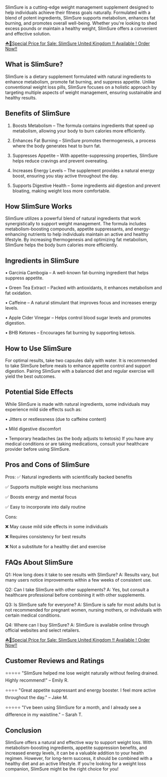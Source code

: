 SlimSure is a cutting-edge weight management supplement designed to help individuals achieve their fitness goals naturally. Formulated with a blend of potent ingredients, SlimSure supports metabolism, enhances fat burning, and promotes overall well-being. Whether you're looking to shed excess pounds or maintain a healthy weight, SlimSure offers a convenient and effective solution.

[☘📣Special Price for Sale: SlimSure United Kingdom !! Available ! Order Now!!](https://atozketodiet.com/slimsure/)

## What is SlimSure?

SlimSure is a dietary supplement formulated with natural ingredients to enhance metabolism, promote fat burning, and suppress appetite. Unlike conventional weight loss pills, SlimSure focuses on a holistic approach by targeting multiple aspects of weight management, ensuring sustainable and healthy results.

## Benefits of SlimSure

1.	Boosts Metabolism – The formula contains ingredients that speed up metabolism, allowing your body to burn calories more efficiently.

2.	Enhances Fat Burning – SlimSure promotes thermogenesis, a process where the body generates heat to burn fat.

3.	Suppresses Appetite – With appetite-suppressing properties, SlimSure helps reduce cravings and prevent overeating.

4.	Increases Energy Levels – The supplement provides a natural energy boost, ensuring you stay active throughout the day.

5.	Supports Digestive Health – Some ingredients aid digestion and prevent bloating, making weight loss more comfortable.

## How SlimSure Works

SlimSure utilizes a powerful blend of natural ingredients that work synergistically to support weight management. The formula includes metabolism-boosting compounds, appetite suppressants, and energy-enhancing nutrients to help individuals maintain an active and healthy lifestyle. By increasing thermogenesis and optimizing fat metabolism, SlimSure helps the body burn calories more efficiently.

## Ingredients in SlimSure

•	Garcinia Cambogia – A well-known fat-burning ingredient that helps suppress appetite.

•	Green Tea Extract – Packed with antioxidants, it enhances metabolism and fat oxidation.

•	Caffeine – A natural stimulant that improves focus and increases energy levels.

•	Apple Cider Vinegar – Helps control blood sugar levels and promotes digestion.

•	BHB Ketones – Encourages fat burning by supporting ketosis.

## How to Use SlimSure

For optimal results, take two capsules daily with water. It is recommended to take SlimSure before meals to enhance appetite control and support digestion. Pairing SlimSure with a balanced diet and regular exercise will yield the best outcomes.

## Potential Side Effects

While SlimSure is made with natural ingredients, some individuals may experience mild side effects such as:

•	Jitters or restlessness (due to caffeine content)

•	Mild digestive discomfort

•	Temporary headaches (as the body adjusts to ketosis) If you have any medical conditions or are taking medications, consult your healthcare provider before using SlimSure.

## Pros and Cons of SlimSure

Pros:
✅ Natural ingredients with scientifically backed benefits

✅ Supports multiple weight loss mechanisms

✅ Boosts energy and mental focus

✅ Easy to incorporate into daily routine

Cons:

❌ May cause mild side effects in some individuals

❌ Requires consistency for best results

❌ Not a substitute for a healthy diet and exercise

## FAQs About SlimSure

Q1: How long does it take to see results with SlimSure? A: Results vary, but many users notice improvements within a few weeks of consistent use.

Q2: Can I take SlimSure with other supplements? A: Yes, but consult a healthcare professional before combining it with other supplements.

Q3: Is SlimSure safe for everyone? A: SlimSure is safe for most adults but is not recommended for pregnant women, nursing mothers, or individuals with certain medical conditions.

Q4: Where can I buy SlimSure? A: SlimSure is available online through official websites and select retailers.

[☘📣Special Price for Sale: SlimSure United Kingdom !! Available ! Order Now!!](https://atozketodiet.com/slimsure/)

## Customer Reviews and Ratings

⭐⭐⭐⭐⭐ "SlimSure helped me lose weight naturally without feeling drained. Highly recommend!" – Emily R.

⭐⭐⭐⭐ "Great appetite suppressant and energy booster. I feel more active throughout the day." – Jake M.

⭐⭐⭐⭐⭐ "I’ve been using SlimSure for a month, and I already see a difference in my waistline." – Sarah T.

## Conclusion

SlimSure offers a natural and effective way to support weight loss. With metabolism-boosting ingredients, appetite suppression benefits, and increased energy levels, it can be a valuable addition to your health regimen. However, for long-term success, it should be combined with a healthy diet and an active lifestyle. If you’re looking for a weight loss companion, SlimSure might be the right choice for you!

